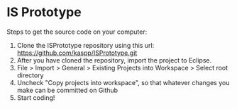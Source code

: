 IS Prototype
===========

Steps to get the source code on your computer:

1. Clone the ISPrototype repository using this url: https://github.com/kaspp/ISPrototype.git
2. After you have cloned the repository, import the project to Eclipse.
3. File > Import > General > Existing Projects into Workspace > Select root directory
4. Uncheck "Copy projects into workspace", so that whatever changes you make can be committed on Github
5. Start coding!
